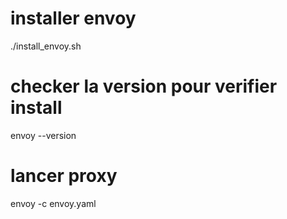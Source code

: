 # installer envoy
./install_envoy.sh

# checker la version pour verifier install
envoy --version

# lancer proxy
envoy -c envoy.yaml
